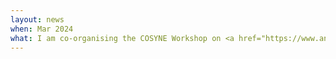 ```yaml
---
layout: news
when: Mar 2024
what: I am co-organising the COSYNE Workshop on <a href="https://www.analytical-connectionism.net/workshop/2024-geometry-dynamics/"><b>The geometry & dynamics of learning: Bridging analytical and experimental insights into neural representations</b></a>.
---
```

